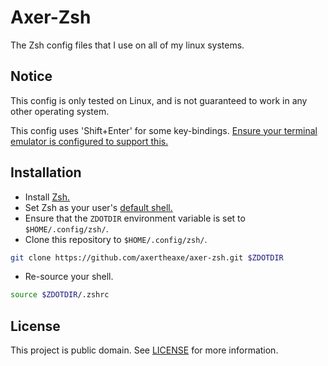 # Axer-Zsh

The Zsh config files that I use on all of my linux systems.

## Notice

This config is only tested on Linux, and is not guaranteed to work in any other operating system.

This config uses 'Shift+Enter' for some key-bindings. [Ensure your terminal emulator is configured to support this.](https://stackoverflow.com/questions/16359878/how-to-map-shift-enter)

## Installation

* Install [Zsh.](https://www.zsh.org/)
* Set Zsh as your user's [default shell.](https://wiki.archlinux.org/title/Zsh#Making_Zsh_your_default_shell)
* Ensure that the `ZDOTDIR` environment variable is set to `$HOME/.config/zsh/`.
* Clone this repository to `$HOME/.config/zsh/`.
```sh
git clone https://github.com/axertheaxe/axer-zsh.git $ZDOTDIR
```
* Re-source your shell.
```sh
source $ZDOTDIR/.zshrc
```

## License

This project is public domain. See [LICENSE](LICENSE) for more information.
